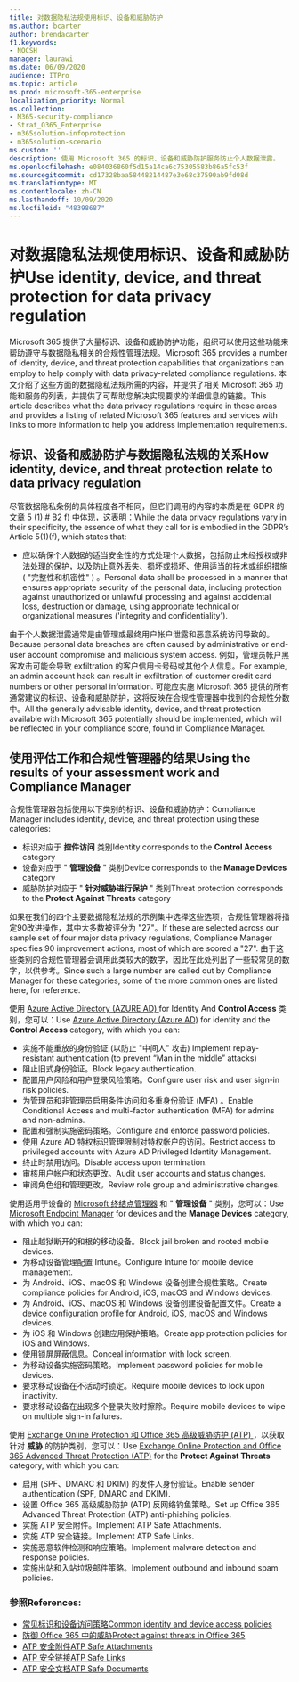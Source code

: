 ```yaml
---
title: 对数据隐私法规使用标识、设备和威胁防护
ms.author: bcarter
author: brendacarter
f1.keywords:
- NOCSH
manager: laurawi
ms.date: 06/09/2020
audience: ITPro
ms.topic: article
ms.prod: microsoft-365-enterprise
localization_priority: Normal
ms.collection:
- M365-security-compliance
- Strat_O365_Enterprise
- m365solution-infoprotection
- m365solution-scenario
ms.custom: ''
description: 使用 Microsoft 365 的标识、设备和威胁防护服务防止个人数据泄露。
ms.openlocfilehash: e084036860f5d15a14ca6c75305583b86a5fc53f
ms.sourcegitcommit: cd17328baa58448214487e3e68c37590ab9fd08d
ms.translationtype: MT
ms.contentlocale: zh-CN
ms.lasthandoff: 10/09/2020
ms.locfileid: "48398687"
---
```

# <a name="use-identity-device-and-threat-protection-for-data-privacy-regulation"></a><span data-ttu-id="9e53c-103">对数据隐私法规使用标识、设备和威胁防护</span><span class="sxs-lookup"><span data-stu-id="9e53c-103">Use identity, device, and threat protection for data privacy regulation</span></span>

<span data-ttu-id="9e53c-104">Microsoft 365 提供了大量标识、设备和威胁防护功能，组织可以使用这些功能来帮助遵守与数据隐私相关的合规性管理法规。</span><span class="sxs-lookup"><span data-stu-id="9e53c-104">Microsoft 365 provides a number of identity, device, and threat protection capabilities that organizations can employ to help comply with data privacy-related compliance regulations.</span></span> <span data-ttu-id="9e53c-105">本文介绍了这些方面的数据隐私法规所需的内容，并提供了相关 Microsoft 365 功能和服务的列表，并提供了可帮助您解决实现要求的详细信息的链接。</span><span class="sxs-lookup"><span data-stu-id="9e53c-105">This article describes what the data privacy regulations require in these areas and provides a listing of related Microsoft 365 features and services with links to more information to help you address implementation requirements.</span></span>

## <a name="how-identity-device-and-threat-protection-relate-to-data-privacy-regulation"></a><span data-ttu-id="9e53c-106">标识、设备和威胁防护与数据隐私法规的关系</span><span class="sxs-lookup"><span data-stu-id="9e53c-106">How identity, device, and threat protection relate to data privacy regulation</span></span>

<span data-ttu-id="9e53c-107">尽管数据隐私条例的具体程度各不相同，但它们调用的内容的本质是在 GDPR 的文章 5 (1) # B2 f) 中体现，这表明：</span><span class="sxs-lookup"><span data-stu-id="9e53c-107">While the data privacy regulations vary in their specificity, the essence of what they call for is embodied in the GDPR’s Article 5(1)(f), which states that:</span></span> 

- <span data-ttu-id="9e53c-108">应以确保个人数据的适当安全性的方式处理个人数据，包括防止未经授权或非法处理的保护，以及防止意外丢失、损坏或损坏、使用适当的技术或组织措施 ( "完整性和机密性" ) 。</span><span class="sxs-lookup"><span data-stu-id="9e53c-108">Personal data shall be processed in a manner that ensures appropriate security of the personal data, including protection against unauthorized or unlawful processing and against accidental loss, destruction or damage, using appropriate technical or organizational measures ('integrity and confidentiality').</span></span>

<span data-ttu-id="9e53c-109">由于个人数据泄露通常是由管理或最终用户帐户泄露和恶意系统访问导致的。</span><span class="sxs-lookup"><span data-stu-id="9e53c-109">Because personal data breaches are often caused by administrative or end-user account compromise and malicious system access.</span></span> <span data-ttu-id="9e53c-110">例如，管理员帐户黑客攻击可能会导致 exfiltration 的客户信用卡号码或其他个人信息。</span><span class="sxs-lookup"><span data-stu-id="9e53c-110">For example, an admin account hack can result in exfiltration of customer credit card numbers or other personal information.</span></span> <span data-ttu-id="9e53c-111">可能应实施 Microsoft 365 提供的所有通常建议的标识、设备和威胁防护，这将反映在合规性管理器中找到的合规性分数中。</span><span class="sxs-lookup"><span data-stu-id="9e53c-111">All the generally advisable identity, device, and threat protection available with Microsoft 365 potentially should be implemented, which will be reflected in your compliance score, found in Compliance Manager.</span></span>

## <a name="using-the-results-of-your-assessment-work-and-compliance-manager"></a><span data-ttu-id="9e53c-112">使用评估工作和合规性管理器的结果</span><span class="sxs-lookup"><span data-stu-id="9e53c-112">Using the results of your assessment work and Compliance Manager</span></span>

<span data-ttu-id="9e53c-113">合规性管理器包括使用以下类别的标识、设备和威胁防护：</span><span class="sxs-lookup"><span data-stu-id="9e53c-113">Compliance Manager includes identity, device, and threat protection using these categories:</span></span>

- <span data-ttu-id="9e53c-114">标识对应于 **控件访问** 类别</span><span class="sxs-lookup"><span data-stu-id="9e53c-114">Identity corresponds to the **Control Access** category</span></span>
- <span data-ttu-id="9e53c-115">设备对应于 " **管理设备** " 类别</span><span class="sxs-lookup"><span data-stu-id="9e53c-115">Device corresponds to the **Manage Devices** category</span></span>
- <span data-ttu-id="9e53c-116">威胁防护对应于 " **针对威胁进行保护** " 类别</span><span class="sxs-lookup"><span data-stu-id="9e53c-116">Threat protection corresponds to the **Protect Against Threats** category</span></span>
 
<span data-ttu-id="9e53c-117">如果在我们的四个主要数据隐私法规的示例集中选择这些选项，合规性管理器将指定90改进操作，其中大多数被评分为 "27"。</span><span class="sxs-lookup"><span data-stu-id="9e53c-117">If these are selected across our sample set of four major data privacy regulations, Compliance Manager specifies 90 improvement actions, most of which are scored a "27".</span></span> <span data-ttu-id="9e53c-118">由于这些类别的合规性管理器会调用此类较大的数字，因此在此处列出了一些较常见的数字，以供参考。</span><span class="sxs-lookup"><span data-stu-id="9e53c-118">Since such a large number are called out by Compliance Manager for these categories, some of the more common ones are listed here, for reference.</span></span>

<span data-ttu-id="9e53c-119">使用 [Azure Active Directory (AZURE AD) ](https://azure.microsoft.com/services/active-directory/) for Identity And **Control Access** 类别，您可以：</span><span class="sxs-lookup"><span data-stu-id="9e53c-119">Use [Azure Active Directory (Azure AD)](https://azure.microsoft.com/services/active-directory/) for identity and the **Control Access** category, with which you can:</span></span>

- <span data-ttu-id="9e53c-120">实施不能重放的身份验证 (以防止 "中间人" 攻击) </span><span class="sxs-lookup"><span data-stu-id="9e53c-120">Implement replay-resistant authentication (to prevent “Man in the middle” attacks)</span></span>
- <span data-ttu-id="9e53c-121">阻止旧式身份验证。</span><span class="sxs-lookup"><span data-stu-id="9e53c-121">Block legacy authentication.</span></span>
- <span data-ttu-id="9e53c-122">配置用户风险和用户登录风险策略。</span><span class="sxs-lookup"><span data-stu-id="9e53c-122">Configure user risk and user sign-in risk policies.</span></span>
- <span data-ttu-id="9e53c-123">为管理员和非管理员启用条件访问和多重身份验证 (MFA) 。</span><span class="sxs-lookup"><span data-stu-id="9e53c-123">Enable Conditional Access and multi-factor authentication (MFA) for admins and non-admins.</span></span>
- <span data-ttu-id="9e53c-124">配置和强制实施密码策略。</span><span class="sxs-lookup"><span data-stu-id="9e53c-124">Configure and enforce password policies.</span></span>
- <span data-ttu-id="9e53c-125">使用 Azure AD 特权标识管理限制对特权帐户的访问。</span><span class="sxs-lookup"><span data-stu-id="9e53c-125">Restrict access to privileged accounts with Azure AD Privileged Identity Management.</span></span>
- <span data-ttu-id="9e53c-126">终止时禁用访问。</span><span class="sxs-lookup"><span data-stu-id="9e53c-126">Disable access upon termination.</span></span>
- <span data-ttu-id="9e53c-127">审核用户帐户和状态更改。</span><span class="sxs-lookup"><span data-stu-id="9e53c-127">Audit user accounts and status changes.</span></span>
- <span data-ttu-id="9e53c-128">审阅角色组和管理更改。</span><span class="sxs-lookup"><span data-stu-id="9e53c-128">Review role group and administrative changes.</span></span>

<span data-ttu-id="9e53c-129">使用适用于设备的 [Microsoft 终结点管理器](https://www.microsoft.com/microsoft-365/microsoft-endpoint-manager) 和 " **管理设备** " 类别，您可以：</span><span class="sxs-lookup"><span data-stu-id="9e53c-129">Use [Microsoft Endpoint Manager](https://www.microsoft.com/microsoft-365/microsoft-endpoint-manager) for devices and the **Manage Devices** category, with which you can:</span></span>

- <span data-ttu-id="9e53c-130">阻止越狱断开的和根的移动设备。</span><span class="sxs-lookup"><span data-stu-id="9e53c-130">Block jail broken and rooted mobile devices.</span></span>
- <span data-ttu-id="9e53c-131">为移动设备管理配置 Intune。</span><span class="sxs-lookup"><span data-stu-id="9e53c-131">Configure Intune for mobile device management.</span></span>
- <span data-ttu-id="9e53c-132">为 Android、iOS、macOS 和 Windows 设备创建合规性策略。</span><span class="sxs-lookup"><span data-stu-id="9e53c-132">Create compliance policies for Android, iOS, macOS and Windows devices.</span></span>
- <span data-ttu-id="9e53c-133">为 Android、iOS、macOS 和 Windows 设备创建设备配置文件。</span><span class="sxs-lookup"><span data-stu-id="9e53c-133">Create a device configuration profile for Android, iOS, macOS and Windows devices.</span></span>
- <span data-ttu-id="9e53c-134">为 iOS 和 Windows 创建应用保护策略。</span><span class="sxs-lookup"><span data-stu-id="9e53c-134">Create app protection policies for iOS and Windows.</span></span>
- <span data-ttu-id="9e53c-135">使用锁屏屏蔽信息。</span><span class="sxs-lookup"><span data-stu-id="9e53c-135">Conceal information with lock screen.</span></span>
- <span data-ttu-id="9e53c-136">为移动设备实施密码策略。</span><span class="sxs-lookup"><span data-stu-id="9e53c-136">Implement password policies for mobile devices.</span></span>
- <span data-ttu-id="9e53c-137">要求移动设备在不活动时锁定。</span><span class="sxs-lookup"><span data-stu-id="9e53c-137">Require mobile devices to lock upon inactivity.</span></span>
- <span data-ttu-id="9e53c-138">要求移动设备在出现多个登录失败时擦除。</span><span class="sxs-lookup"><span data-stu-id="9e53c-138">Require mobile devices to wipe on multiple sign-in failures.</span></span>

<span data-ttu-id="9e53c-139">使用 [Exchange Online Protection 和 Office 365 高级威胁防护 (ATP) ](../security/office-365-security/office-365-atp.md) ，以获取针对 **威胁** 的防护类别，您可以：</span><span class="sxs-lookup"><span data-stu-id="9e53c-139">Use [Exchange Online Protection and Office 365 Advanced Threat Protection (ATP)](../security/office-365-security/office-365-atp.md) for the **Protect Against Threats** category, with which you can:</span></span>

- <span data-ttu-id="9e53c-140">启用 (SPF、DMARC 和 DKIM) 的发件人身份验证。</span><span class="sxs-lookup"><span data-stu-id="9e53c-140">Enable sender authentication (SPF, DMARC and DKIM).</span></span>
- <span data-ttu-id="9e53c-141">设置 Office 365 高级威胁防护 (ATP) 反网络钓鱼策略。</span><span class="sxs-lookup"><span data-stu-id="9e53c-141">Set up Office 365 Advanced Threat Protection (ATP) anti-phishing policies.</span></span>
- <span data-ttu-id="9e53c-142">实施 ATP 安全附件。</span><span class="sxs-lookup"><span data-stu-id="9e53c-142">Implement ATP Safe Attachments.</span></span>
- <span data-ttu-id="9e53c-143">实施 ATP 安全链接。</span><span class="sxs-lookup"><span data-stu-id="9e53c-143">Implement ATP Safe Links.</span></span>
- <span data-ttu-id="9e53c-144">实施恶意软件检测和响应策略。</span><span class="sxs-lookup"><span data-stu-id="9e53c-144">Implement malware detection and response policies.</span></span>
- <span data-ttu-id="9e53c-145">实施出站和入站垃圾邮件策略。</span><span class="sxs-lookup"><span data-stu-id="9e53c-145">Implement outbound and inbound spam policies.</span></span>

### <a name="references"></a><span data-ttu-id="9e53c-146">参照</span><span class="sxs-lookup"><span data-stu-id="9e53c-146">References:</span></span>

- [<span data-ttu-id="9e53c-147">常见标识和设备访问策略</span><span class="sxs-lookup"><span data-stu-id="9e53c-147">Common identity and device access policies</span></span>](../security/office-365-security/identity-access-policies.md)
- [<span data-ttu-id="9e53c-148">防御 Office 365 中的威胁</span><span class="sxs-lookup"><span data-stu-id="9e53c-148">Protect against threats in Office 365</span></span>](https://support.office.com/article/protect-against-threats-in-office-365-b10023f6-f30f-45d3-b3ad-b71aa4aa0d58)
- [<span data-ttu-id="9e53c-149">ATP 安全附件</span><span class="sxs-lookup"><span data-stu-id="9e53c-149">ATP Safe Attachments</span></span>](../security/office-365-security/atp-safe-attachments.md)
- [<span data-ttu-id="9e53c-150">ATP 安全链接</span><span class="sxs-lookup"><span data-stu-id="9e53c-150">ATP Safe Links</span></span>](../security/office-365-security/atp-safe-links.md)
- [<span data-ttu-id="9e53c-151">ATP 安全文档</span><span class="sxs-lookup"><span data-stu-id="9e53c-151">ATP Safe Documents</span></span>](../security/office-365-security/safe-docs.md)
